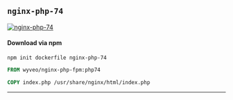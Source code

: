 ## `nginx-php-74`


[![nginx-php-74](https://github.com/seanghay/dockerfile/actions/workflows/nginx-php-74.yml/badge.svg)](https://github.com/seanghay/dockerfile/actions/workflows/nginx-php-74.yml)

#### Download via npm

```
npm init dockerfile nginx-php-74
```

```dockerfile
FROM wyveo/nginx-php-fpm:php74

COPY index.php /usr/share/nginx/html/index.php

```


---

